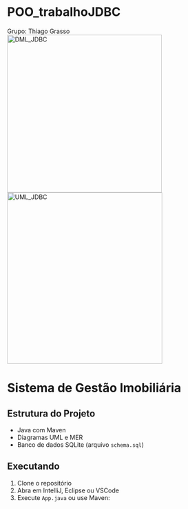 # POO_trabalhoJDBC 
Grupo: Thiago Grasso
<img width="359" height="365" alt="DML_JDBC" src="https://github.com/user-attachments/assets/8f94d02a-9722-484b-9cce-e28fbc5ce702" />
<img width="360" height="397" alt="UML_JDBC" src="https://github.com/user-attachments/assets/3ef9321c-e038-4f18-a5c7-c299d8c10afb" />

# Sistema de Gestão Imobiliária

## Estrutura do Projeto
- Java com Maven
- Diagramas UML e MER
- Banco de dados SQLite (arquivo `schema.sql`)

## Executando
1. Clone o repositório
2. Abra em IntelliJ, Eclipse ou VSCode
3. Execute `App.java` ou use Maven:
